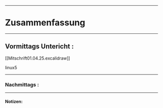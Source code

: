 

___

# Zusammenfassung








----

## Vormittags Untericht : 


[[Mitschrift01.04.25.excalidraw]]


linux5


----

### Nachmittags :







___

#### Notizen: 
